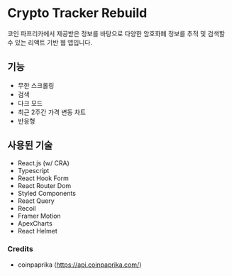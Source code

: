 # Crypto Tracker Rebuild

코인 파프리카에서 제공받은 정보를 바탕으로 다양한 암호화폐 정보를 추적 및 검색할 수 있는 리액트 기반 웹 앱입니다.

## 기능

- 무한 스크롤링
- 검색
- 다크 모드
- 최근 2주간 가격 변동 차트
- 반응형

## 사용된 기술

- React.js (w/ CRA)
- Typescript
- React Hook Form
- React Router Dom
- Styled Components
- React Query
- Recoil
- Framer Motion
- ApexCharts
- React Helmet

### Credits

- coinpaprika (https://api.coinpaprika.com/)
